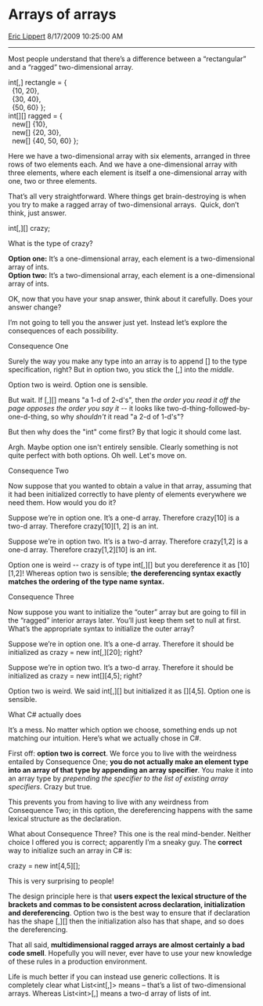 <div id="page">

# Arrays of arrays

[Eric Lippert](https://social.msdn.microsoft.com/profile/Eric%20Lippert) 8/17/2009 10:25:00 AM

-----

<div id="content">

<div class="mine">

Most people understand that there’s a difference between a “rectangular” and a “ragged” two-dimensional array.

<span class="code"> </span>

int\[,\] rectangle = {  
  {10, 20},  
  {30, 40},  
  {50, 60} };  
int\[\]\[\] ragged = {  
  new\[\] {10},  
  new\[\] {20, 30},  
  new\[\] {40, 50, 60} };

Here we have a two-dimensional array with six elements, arranged in three rows of two elements each. And we have a one-dimensional array with three elements, where each element is itself a one-dimensional array with one, two or three elements.

That’s all very straightforward. Where things get brain-destroying is when you try to make a ragged array of two-dimensional arrays.  Quick, don’t think, just answer.

<span class="code"> </span>

int\[,\]\[\] crazy;

What is the type of crazy?

**Option one:** It’s a one-dimensional array, each element is a two-dimensional array of ints.  
**Option two:** It’s a two-dimensional array, each element is a one-dimensional array of ints.

OK, now that you have your snap answer, think about it carefully. Does your answer change?

I’m not going to tell you the answer just yet. Instead let’s explore the consequences of each possibility.

<span class="underline">Consequence One</span>

Surely the way you make any type into an array is to append <span class="code">\[\]</span> to the type specification, right? But in option two, you stick the <span class="code">\[,\]</span> into the *middle*.

Option two is weird. Option one is sensible. 

But wait. If \[,\]\[\] means "a 1-d of 2-d's", then *the order you read it off the page opposes the order you say it* -- it looks like two-d-thing-followed-by-one-d-thing, so why *shouldn't* it read "a 2-d of 1-d's"?

But then why does the "int" come first? By that logic it should come last.

Argh. Maybe option one isn't entirely sensible. Clearly something is not quite perfect with both options. Oh well. Let's move on.

<span class="underline">Consequence Two</span>

Now suppose that you wanted to obtain a value in that array, assuming that it had been initialized correctly to have plenty of elements everywhere we need them. How would you do it?

Suppose we’re in option one. It’s a one-d array. Therefore <span class="code">crazy\[10\]</span> is a two-d array. Therefore <span class="code">crazy\[10\]\[1, 2\]</span> is an int.

Suppose we’re in option two. It’s is a two-d array. Therefore <span class="code">crazy\[1,2\]</span> is a one-d array. Therefore <span class="code">crazy\[1,2\]\[10\]</span> is an int.

Option one is weird -- crazy is of type <span class="code">int\[,\]\[\]</span> but you dereference it as <span class="code">\[10\]\[1,2\]</span>\! Whereas option two is sensible; **the dereferencing syntax exactly matches the ordering of the type name syntax.**

<span class="underline">Consequence Three</span>

Now suppose you want to initialize the “outer” array but are going to fill in the “ragged” interior arrays later. You’ll just keep them set to null at first. What’s the appropriate syntax to initialize the outer array?

Suppose we’re in option one. It’s a one-d array. Therefore it should be initialized as <span class="code">crazy = new int\[,\]\[20\]; </span>right?

Suppose we’re in option two. It’s a two-d array. Therefore it should be initialized as <span class="code">crazy = new int\[\]\[4,5\]; </span>right?

Option two is weird. We said <span class="code">int\[,\]\[\]</span> but initialized it as <span class="code">\[\]\[4,5\]</span>. Option one is sensible.

<span class="underline">What C\# actually does</span>

It’s a mess. No matter which option we choose, something ends up not matching our intuition. Here’s what we actually chose in C\#.

First off: **option two is correct**. We force you to live with the weirdness entailed by Consequence One; **you do not actually make an element type into an array of that type by appending an array specifier**. You make it into an array type by *prepending the specifier to the list of existing array specifiers*. Crazy but true.

This prevents you from having to live with any weirdness from Consequence Two; in this option, the dereferencing happens with the same lexical structure as the declaration.

What about Consequence Three? This one is the real mind-bender. Neither choice I offered you is correct; apparently I’m a sneaky guy. The **correct** way to initialize such an array in C\# is:

<span class="code"> </span>

crazy = new int\[4,5\]\[\];

This is very surprising to people\!

The design principle here is that **users expect the lexical structure of the brackets and commas to be consistent across declaration, initialization and dereferencing**. Option two is the best way to ensure that if declaration has the shape <span class="code">\[,\]\[\]</span> then the initialization also has that shape, and so does the dereferencing.

That all said, **multidimensional ragged arrays are almost certainly a bad code smell**. Hopefully you will never, ever have to use your new knowledge of these rules in a production environment.

Life is much better if you can instead use generic collections. It is completely clear what <span class="code">List\<int\[,\]\></span> means – that’s a list of two-dimensional arrays. Whereas <span class="code">List\<int\>\[,\]</span> means a two-d array of lists of int.

</div>

</div>

</div>

